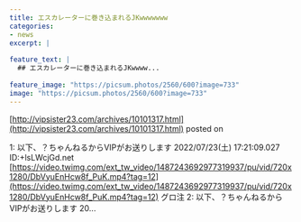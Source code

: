 ```yaml
---
title: エスカレーターに巻き込まれるJKwwwwwww
categories:
- news
excerpt: |
  
feature_text: |
  ## エスカレーターに巻き込まれるJKwwww...
  
feature_image: "https://picsum.photos/2560/600?image=733"
image: "https://picsum.photos/2560/600?image=733"
---
```


[http://vipsister23.com/archives/10101317.html](http://vipsister23.com/archives/10101317.html)
posted on 

<!--more-->

1: 以下、？ちゃんねるからVIPがお送りします 2022/07/23(土) 17:21:09.027 ID:+lsLWcjGd.net [https://video.twimg.com/ext_tw_video/1487243692977319937/pu/vid/720x1280/DbVyuEnHcw8f_PuK.mp4?tag=12](https://video.twimg.com/ext_tw_video/1487243692977319937/pu/vid/720x1280/DbVyuEnHcw8f_PuK.mp4?tag=12) グロ注 2: 以下、？ちゃんねるからVIPがお送りします 20...
